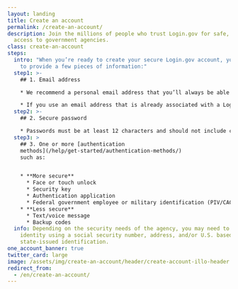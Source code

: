 ```yaml
---
layout: landing
title: Create an account
permalink: /create-an-account/
description: Join the millions of people who trust Login.gov for safe, secure
  access to government agencies.
class: create-an-account
steps:
  intro: "When you’re ready to create your secure Login.gov account, you’ll need
    to provide a few pieces of information:"
  step1: >-
    ## 1. Email address

    * We recommend a personal email address that you’ll always be able to access rather than a work email address.

    * If you use an email address that is already associated with a Login.gov account, we’ll email instructions on how you can reset your password and regain access to your account.
  step2: >-
    ## 2. Secure password

    * Passwords must be at least 12 characters and should not include commonly used words or phrases.
  step3: >
    ## 3. One or more [authentication
    methods](/help/get-started/authentication-methods/)
    such as:


    * **More secure**
      * Face or touch unlock
      * Security key
      * Authentication application
      * Federal government employee or military identification (PIV/CAC)
    * **Less secure**
      * Text/voice message
      * Backup codes
  info: Depending on the security needs of the agency, you may need to prove your
    identity using a social security number, address, and/or U.S. based
    state-issued identification.
one_account_banner: true
twitter_card: large
image: /assets/img/create-an-account/header/create-account-illo-header.png
redirect_from:
  - /en/create-an-account/
---
```

